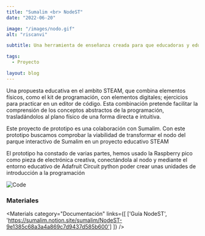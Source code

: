 ```yaml
---
title: "Sumalim <br> NodeST"
date: "2022-06-20"

image: "/images/nodo.gif"
alt: "riscanvi"

subtitle: Una herramienta de enseñanza creada para que educadoras y educadores faciliten el aprendizaje y la práctica de disciplinas STEM.

tags:
  - Proyecto

layout: blog
---
```


<script>
  import Image from "$lib/image/Image.svelte";
  import ImageRow from "$lib/layout/ImageRow/ImageRow.svelte";
  import Embed from "$lib/components/Embed/Embed.svelte";
  import Video from "$lib/components/Video/Video.svelte"
  import Materials from "$lib/components/Materials/Materials.svelte";
</script>

Una propuesta educativa en el ambito STEAM, que combina elementos físicos, como el kit de programación, con elementos digitales; ejercicios para practicar en un editor de código. Esta combinación pretende facilitar la comprensión de los conceptos abstractos de la programación, trasladándolos al plano físico de una forma directa e intuitiva.

Este proyecto de prototipo es una colaboración con Sumalim. Con este prototipo buscamos comprobar la viabilidad de transformar el nodo del parque interactivo de Sumalim en un proyecto educativo STEAM

El prototipo ha constado de varias partes, hemos usado la Raspberry pico como pieza de electrónica creativa, conectándola al nodo y mediante el entorno educativo de Adafruit Circuit python poder crear unas unidades de introducción a la programación

<ImageRow src="/images/codeSumalim.png" alt="Code" lastsrc="/images/kitSumalim2-h.jpg" lastalt="Kit" />
<Image src="/images/packSumalim-h.jpg" alt="Code"  />

### Materiales

<Materials category="Documentación" links={[
['Guía NodeST', 'https://sumalim.notion.site/sumalim/NodeST-9e1385c68a3a4a869c7d9437d585b600']
]}
/>
